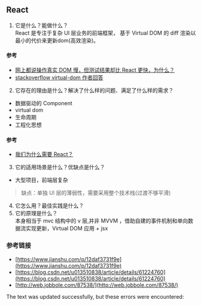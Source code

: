 ## React

1.  它是什么？能做什么？  
    React 是专注于复杂 UI 层业务的前端框架， 基于 Virtual DOM 的 diff 渲染以最小的代价来更新dom(高效渲染)。

#### 参考

-   [网上都说操作真实 DOM 慢，但测试结果却比 React 更快，为什么？  
    ](https://www.zhihu.com/question/31809713)
-   [stackoverflow virtual-dom 作者回答](https://stackoverflow.com/questions/21109361/why-is-reacts-concept-of-virtual-dom-said-to-be-more-performant-than-dirty-mode/23995928#23995928)

2.  它存在的理由是什么？解决了什么样的问题、满足了什么样的需求？

-   数据驱动的 Component
-   virtual dom
-   生命周期
-   工程化思想

#### 参考

-   [我们为什么需要 React？](https://www.zhihu.com/question/47161776)

3.  它的适用场景是什么？优缺点是什么？

-   大型项目，前端层复杂

> 缺点：单独 UI 层的薄弱性，需要采用整个技术栈(过渡不够平滑)

4.  它怎么用？最佳实践是什么？
5.  它的原理是什么？  
    本身相当于 mvc 结构中的 v 层,并非 MVVM ，借助自建的事件机制和单向数据流实现更新，Virtual DOM 应用 + jsx

### 参考链接

-   [https://www.jianshu.com/p/12daf3731f9e](https://www.jianshu.com/p/12daf3731f9e)
-   [https://blog.csdn.net/u013510838/article/details/61224760](https://blog.csdn.net/u013510838/article/details/61224760)
-   [http://web.jobbole.com/87538/](http://web.jobbole.com/87538/)

The text was updated successfully, but these errors were encountered: